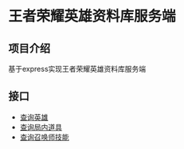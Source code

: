 # 王者荣耀英雄资料库服务端

## 项目介绍

基于express实现王者荣耀英雄资料库服务端

## 接口
* [查询英雄](https://wzry-database-server.onrender.com/heros)
* [查询局内道具](https://wzry-database-server.onrender.com/items)
* [查询召唤师技能](https://wzry-database-server.onrender.com/summoners)